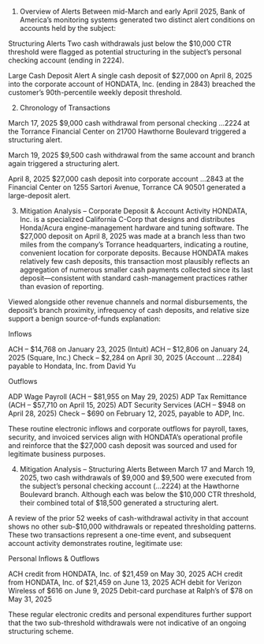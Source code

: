 1. Overview of Alerts
Between mid-March and early April 2025, Bank of America’s monitoring systems generated two distinct alert conditions on accounts held by the subject:

 Structuring Alerts
  Two cash withdrawals just below the $10,000 CTR threshold were flagged as potential structuring in the subject’s personal checking account (ending in 2224).

 Large Cash Deposit Alert
  A single cash deposit of $27,000 on April 8, 2025 into the corporate account of HONDATA, Inc. (ending in 2843) breached the customer’s 90th-percentile weekly deposit threshold.



2. Chronology of Transactions

 March 17, 2025
  $9,000 cash withdrawal from personal checking …2224 at the Torrance Financial Center on 21700 Hawthorne Boulevard triggered a structuring alert.

 March 19, 2025
  $9,500 cash withdrawal from the same account and branch again triggered a structuring alert.

 April 8, 2025
  $27,000 cash deposit into corporate account …2843 at the Financial Center on 1255 Sartori Avenue, Torrance CA 90501 generated a large-deposit alert.



3. Mitigation Analysis – Corporate Deposit & Account Activity
HONDATA, Inc. is a specialized California C-Corp that designs and distributes Honda/Acura engine-management hardware and tuning software. The $27,000 deposit on April 8, 2025 was made at a branch less than two miles from the company’s Torrance headquarters, indicating a routine, convenient location for corporate deposits. Because HONDATA makes relatively few cash deposits, this transaction most plausibly reflects an aggregation of numerous smaller cash payments collected since its last deposit—consistent with standard cash-management practices rather than evasion of reporting.

Viewed alongside other revenue channels and normal disbursements, the deposit’s branch proximity, infrequency of cash deposits, and relative size support a benign source-of-funds explanation:

 Inflows

   ACH – $14,768 on January 23, 2025 (Intuit)
   ACH – $12,806 on January 24, 2025 (Square, Inc.)
   Check – $2,284 on April 30, 2025 (Account …2284) payable to Hondata, Inc. from David Yu

 Outflows

   ADP Wage Payroll (ACH – $81,955 on May 29, 2025)
   ADP Tax Remittance (ACH – $57,710 on April 15, 2025)
   ADT Security Services (ACH – $948 on April 28, 2025)
   Check – $690 on February 12, 2025, payable to ADP, Inc.

These routine electronic inflows and corporate outflows for payroll, taxes, security, and invoiced services align with HONDATA’s operational profile and reinforce that the $27,000 cash deposit was sourced and used for legitimate business purposes.



4. Mitigation Analysis – Structuring Alerts
Between March 17 and March 19, 2025, two cash withdrawals of $9,000 and $9,500 were executed from the subject’s personal checking account (…2224) at the Hawthorne Boulevard branch. Although each was below the $10,000 CTR threshold, their combined total of $18,500 generated a structuring alert.

A review of the prior 52 weeks of cash-withdrawal activity in that account shows no other sub-$10,000 withdrawals or repeated thresholding patterns. These two transactions represent a one-time event, and subsequent account activity demonstrates routine, legitimate use:

 Personal Inflows & Outflows

   ACH credit from HONDATA, Inc. of $21,459 on May 30, 2025
   ACH credit from HONDATA, Inc. of $21,459 on June 13, 2025
   ACH debit for Verizon Wireless of $616 on June 9, 2025
   Debit-card purchase at Ralph’s of $78 on May 31, 2025

These regular electronic credits and personal expenditures further support that the two sub-threshold withdrawals were not indicative of an ongoing structuring scheme.
